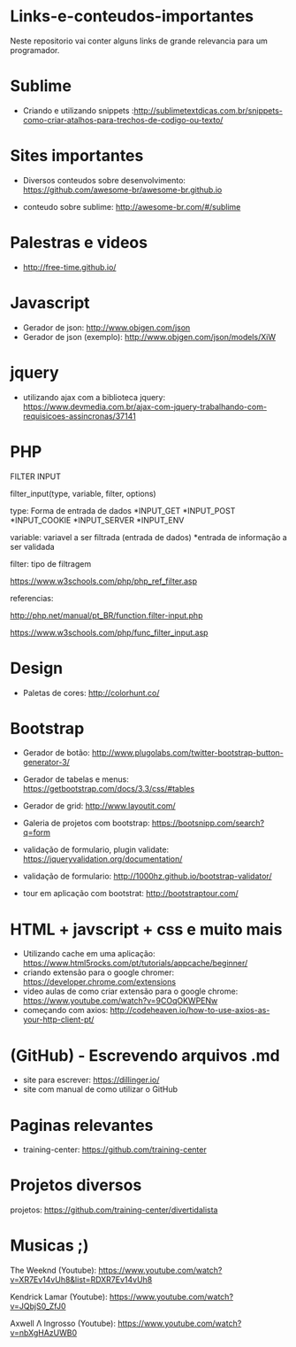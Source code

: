 # Links-e-conteudos-importantes
Neste repositorio vai conter alguns links de grande relevancia para um programador. 

# Sublime

* Criando e utilizando snippets :http://sublimetextdicas.com.br/snippets-como-criar-atalhos-para-trechos-de-codigo-ou-texto/


# Sites importantes

* Diversos conteudos sobre desenvolvimento: https://github.com/awesome-br/awesome-br.github.io

* conteudo sobre sublime: http://awesome-br.com/#/sublime 

# Palestras e videos

* http://free-time.github.io/

# Javascript

* Gerador de json: http://www.objgen.com/json
* Gerador de json (exemplo): http://www.objgen.com/json/models/XiW

# jquery

* utilizando ajax com a biblioteca jquery: https://www.devmedia.com.br/ajax-com-jquery-trabalhando-com-requisicoes-assincronas/37141

# PHP

 FILTER INPUT

 filter_input(type, variable, filter, options)
 
 type: Forma de entrada de dados
  *INPUT_GET
  *INPUT_POST
  *INPUT_COOKIE
  *INPUT_SERVER
  *INPUT_ENV
  
 variable: variavel a ser filtrada (entrada de dados)
 *entrada de informação a ser validada
 
 filter: tipo de filtragem
 
 https://www.w3schools.com/php/php_ref_filter.asp
 
 referencias: 
 
 http://php.net/manual/pt_BR/function.filter-input.php
 
 https://www.w3schools.com/php/func_filter_input.asp
 
 

# Design

* Paletas de cores: http://colorhunt.co/


# Bootstrap

* Gerador de botão: http://www.plugolabs.com/twitter-bootstrap-button-generator-3/ 

* Gerador de tabelas e menus: https://getbootstrap.com/docs/3.3/css/#tables

* Gerador de grid: http://www.layoutit.com/

* Galeria de projetos com bootstrap: https://bootsnipp.com/search?q=form

* validação de formulario, plugin validate: https://jqueryvalidation.org/documentation/

* validação de formulario: http://1000hz.github.io/bootstrap-validator/

* tour em aplicação com bootstrat: http://bootstraptour.com/

# HTML + javscript +  css e muito mais

* Utilizando cache em uma aplicação: https://www.html5rocks.com/pt/tutorials/appcache/beginner/
* criando extensão para o google chromer: https://developer.chrome.com/extensions
* video aulas de como criar extensão para o google chrome: https://www.youtube.com/watch?v=9COqOKWPENw
* começando com axios: http://codeheaven.io/how-to-use-axios-as-your-http-client-pt/

# (GitHub) - Escrevendo arquivos .md
* site para escrever: https://dillinger.io/
* site com manual de como utilizar o GitHub
# Paginas relevantes 
* training-center: https://github.com/training-center



# Projetos diversos

projetos: https://github.com/training-center/divertidalista

# Musicas ;)

The Weeknd (Youtube): https://www.youtube.com/watch?v=XR7Ev14vUh8&list=RDXR7Ev14vUh8

Kendrick Lamar (Youtube): https://www.youtube.com/watch?v=JQbjS0_ZfJ0

Axwell Λ Ingrosso (Youtube): https://www.youtube.com/watch?v=nbXgHAzUWB0

